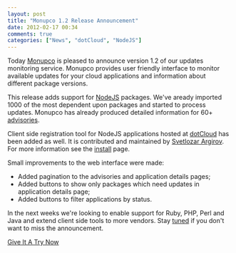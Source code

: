 ```yaml
---
layout: post
title: "Monupco 1.2 Release Announcement"
date: 2012-02-17 00:34
comments: true
categories: ["News", "dotCloud", "NodeJS"]
---
```


Today [Monupco](http://monupco.com) is pleased to announce version 1.2
of our updates monitoring service. Monupco provides user friendly interface to
monitor available updates for your cloud applications and information about different
package versions.

This release adds support for [NodeJS](http://npmjs.org) packages. We've
aready imported 1000 of the most dependent upon packages and started to process updates.
Monupco has already produced detailed information for 60+ [advisories](http://monupco.com/advisories/).

Client side registration tool for NodeJS applications hosted at [dotCloud](http://dotcloud.com) has
been added as well. It is contributed and maintained by [Svetlozar Argirov](http://github.com/zaro).
For more information see the [install](http://monupco.com/install) page.

Small improvements to the web interface were made:

* Added pagination to the advisories and application details pages;
* Added buttons to show only packages which need updates in application details page;
* Added buttons to filter applications by status.

In the next weeks we're looking to enable support for Ruby, PHP, Perl and Java and extend
client side tools to more vendors. Stay [tuned](https://twitter.com/monupco) if you don't
want to miss the announcement.


<a href="https://monupco-otb.rhcloud.com/applications/mine/" class="button red small"><span>Give It A Try Now</span></a>
